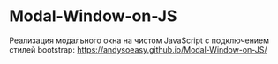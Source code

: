 # Modal-Window-on-JS
Реализация модального окна на чистом JavaScript с подключением стилей bootstrap:
https://andysoeasy.github.io/Modal-Window-on-JS/
